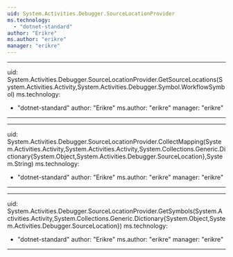 ```yaml
---
uid: System.Activities.Debugger.SourceLocationProvider
ms.technology: 
  - "dotnet-standard"
author: "Erikre"
ms.author: "erikre"
manager: "erikre"
---
```


---
uid: System.Activities.Debugger.SourceLocationProvider.GetSourceLocations(System.Activities.Activity,System.Activities.Debugger.Symbol.WorkflowSymbol)
ms.technology: 
  - "dotnet-standard"
author: "Erikre"
ms.author: "erikre"
manager: "erikre"
---

---
uid: System.Activities.Debugger.SourceLocationProvider.CollectMapping(System.Activities.Activity,System.Activities.Activity,System.Collections.Generic.Dictionary{System.Object,System.Activities.Debugger.SourceLocation},System.String)
ms.technology: 
  - "dotnet-standard"
author: "Erikre"
ms.author: "erikre"
manager: "erikre"
---

---
uid: System.Activities.Debugger.SourceLocationProvider.GetSymbols(System.Activities.Activity,System.Collections.Generic.Dictionary{System.Object,System.Activities.Debugger.SourceLocation})
ms.technology: 
  - "dotnet-standard"
author: "Erikre"
ms.author: "erikre"
manager: "erikre"
---
